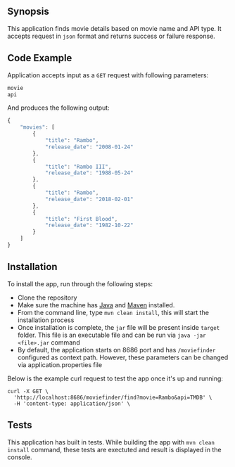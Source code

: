 ## Synopsis

This application finds movie details based on movie name and API type. It accepts request in `json` format and returns success or failure response.

## Code Example

Application accepts input as a `GET` request with following parameters:

```javascript
movie
api
```

And produces the following output:

```javascript
{
    "movies": [
        {
            "title": "Rambo",
            "release_date": "2008-01-24"
        },
        {
            "title": "Rambo III",
            "release_date": "1988-05-24"
        },
        {
            "title": "Rambo",
            "release_date": "2018-02-01"
        },
        {
            "title": "First Blood",
            "release_date": "1982-10-22"
        }
    ]
}
```

## Installation

To install the app, run through the following steps:

* Clone the repository
* Make sure the machine has [Java](http://www.oracle.com/technetwork/java/javase/downloads/index-jsp-138363.html) and [Maven](https://maven.apache.org/download.cgi) installed.
* From the command line, type `mvn clean install`, this will start the installation process
* Once installation is complete, the `jar` file will be present inside `target` folder. This file is an executable file and can be run via `java -jar <file>.jar` command
* By default, the application starts on 8686 port and has `/moviefinder` configured as context path. However, these parameters can be changed via application.properties file

Below is the example curl request to test the app once it's up and running:

```
curl -X GET \
  'http://localhost:8686/moviefinder/find?movie=Rambo&api=TMDB' \
  -H 'content-type: application/json' \
```

## Tests

This application has built in tests. While building the app with `mvn clean install` command, these tests are exectuted and result is displayed in the console.
